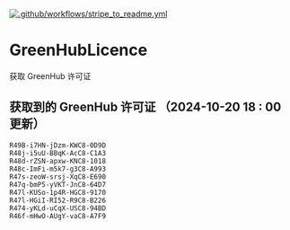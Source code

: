 [![.github/workflows/stripe_to_readme.yml](https://github.com/zjx-kimi/GreenHubLicence/actions/workflows/stripe_to_readme.yml/badge.svg)](https://github.com/zjx-kimi/GreenHubLicence/actions/workflows/stripe_to_readme.yml)
# GreenHubLicence
获取 GreenHub 许可证
## 获取到的 GreenHub 许可证 （2024-10-20 18 : 00 更新）
```
R49B-i7HN-jDzm-KWC8-0D9D
R48j-i5uU-BBqK-AcC8-C1A3
R48d-rZSN-apxw-KNC8-1018
R48c-ImFi-m5k7-g3C8-A993
R47s-zeoW-srsj-XqC8-E690
R47q-bmP5-yVKT-JnC8-64D7
R47l-KUSo-1p4R-HGC8-9170
R47l-HGiI-RI52-R9C8-B226
R474-yKLd-uCqX-USC8-94BD
R46f-mHwO-AUgY-vaC8-A7F9
```
